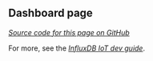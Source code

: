 ## Dashboard page

[_Source code for this page on GitHub_](https://github.com/bonitoo-io/iot-center-v2/blob/master/app/ui/src/pages/DashboardPage.tsx)

For more, see the [*InfluxDB IoT dev guide*](https://influxdata.github.io/iot-dev-guide/pages/dashboard.html).
